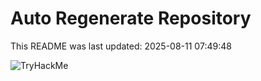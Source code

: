 # Auto Regenerate Repository

This README was last updated: 2025-08-11 07:49:48

 ![TryHackMe](https://tryhackme.com/badge/533634)